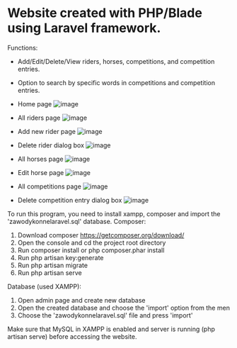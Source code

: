 # Website created with PHP/Blade using Laravel framework.
Functions:
- Add/Edit/Delete/View riders, horses, competitions, and competition entries.
- Option to search by specific words in competitions and competition entries.
 
- Home page
![image](https://github.com/abialek05/ZawodyKonne/assets/152793437/cd9531d1-ca7a-49bd-bfb6-8eac6ceca19f)

- All riders page
![image](https://github.com/abialek05/ZawodyKonne/assets/152793437/4b36caa8-b0a9-4983-8ac1-3a4181362054)

- Add new rider page
![image](https://github.com/abialek05/ZawodyKonne/assets/152793437/d0e5ef20-4eae-438d-8b2d-c67f5ce05f70)

- Delete rider dialog box
![image](https://github.com/abialek05/ZawodyKonne/assets/152793437/9cc87315-4e6c-4c45-b8ea-2f2fcda67d89)

- All horses page
![image](https://github.com/abialek05/ZawodyKonne/assets/152793437/9e7478d7-3e91-4bd0-bdf3-3213aa6a5796)

- Edit horse page
![image](https://github.com/abialek05/ZawodyKonne/assets/152793437/f772d639-576f-413c-b4db-7367cd757700)

- All competitions page
![image](https://github.com/abialek05/ZawodyKonne/assets/152793437/0afc7408-b331-4f80-a2cf-5b3d87fa80b3)

- Delete competition entry dialog box
![image](https://github.com/abialek05/ZawodyKonne/assets/152793437/a244c018-ad33-4bfb-9024-f357ed7fae29)

To run this program, you need to install xampp, composer and import the 'zawodykonnelaravel.sql' database.
Composer:
1. Download composer https://getcomposer.org/download/
2. Open the console and cd the project root directory
3. Run composer install or php composer.phar install
4. Run php artisan key:generate
5. Run php artisan migrate
6. Run php artisan serve

Database (used XAMPP):
1. Open admin page and create new database
2. Open the created database and choose the 'import' option from the men
3. Choose the 'zawodykonnelaravel.sql' file and press 'import'

Make sure that MySQL in XAMPP is enabled and server is running (php artisan serve) before accessing the website.

